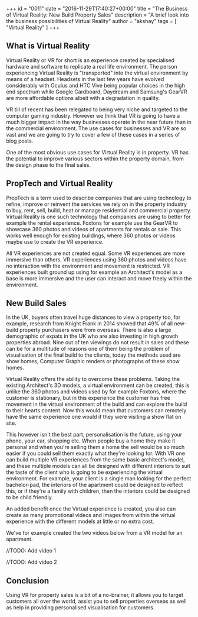 +++
id = "0011"
date = "2016-11-29T17:40:27+00:00"
title = "The Business of Virtual Reality: New Build Property Sales"
description = "A brief look into the business possibilities of Virtual Reality"
author = "akshay"
tags = [ "Virtual Reality" ]
+++


## What is Virtual Reality

Virtual Reality or VR for short is an experience created by specialised hardware and software to replicate a real life environment. The person experiencing Virtual Reality is "transported" into the virtual environment by means of a headset. Headsets in the last few years have evolved considerably with Oculus and HTC Vive being popular choices in the high end spectrum while Google Cardboard, Daydream and Samsung's GearVR are more affordable options albeit with a degradation in quality.

VR till of recent has been relegated to being very niche and targeted to the computer gaming industry. However we think that VR is going to have a much bigger impact in the way businesses operate in the near future than in the commercial environment. The use cases for businesses and VR are so vast and we are going to try to cover a few of these cases in a series of blog posts.

One of the most obvious use cases for Virtual Reality is in property. VR has the potential to improve various sectors within the property domain, from the design phase to the final sales.

## PropTech and Virtual Reality

PropTech is a term used to describe companies that are using technology to refine, improve or reinvent the services we rely on in the property industry to buy, rent, sell, build, heat or manage residential and commercial property. Virtual Reality is one such technology that companies are using to better for example the rental experience. Foxtons for example use the GearVR to showcase 360 photos and videos of apartments for rentals or sale. This works well enough for existing buildings, where 360 photos or videos maybe use to create the VR experience.

All VR experiences are not created equal. Some VR experiences are more immersive than others. VR experiences using 360 photos and videos have no interaction with the environment and  movement is restricted. VR experiences built ground up using for example an Architect's model as a base is more immersive and the user can interact and move freely within the environment.

## New Build Sales

In the UK, buyers often travel huge distances to view a property too, for example, research from Knight Frank in 2014 showed that 49% of all new-build property purchasers were from overseas. There is also a large demographic of expats in the UK who are also investing in high growth properties abroad. Nine out of ten viewings do not result in sales and these can be for a multitude of reasons one of them being the problem of visualisation of the final build to the clients, today the methods used are show homes, Computer Graphic renders or photographs of these show homes.

Virtual Reality offers the ability to overcome these problems. Taking the existing Architect's 3D models, a virtual environment can be created, this is unlike the 360 photos and videos  used by for example Foxtons, where the customer is  stationary, but in this experience the customer has free movement in the virtual environment of the build and can explore the build to their hearts content. Now this would mean that customers can remotely have the same experience one would if they were visiting a show flat on site.

This however isn't the best part, personalisation is the future, using your phone, your car, shopping etc. When people buy a home they make it personal and when you're selling them a home the sell would be so much easier if you could sell them exactly what they're looking for. With VR one can build multiple VR experiences from the same basic architect's model, and these multiple models can all be designed with different interiors to suit the taste of the client who is going to be experiencing the virtual environment. For example, your client is a single man looking for the perfect bachelor-pad, the interiors of the apartment could be designed to reflect this, or if they're a family with children, then the interiors could be designed to be child friendly.

An added benefit once the Virtual experience is created, you also can create as many  promotional videos and images from within the virtual experience with the different models at little or no extra cost.

We've for example created the two videos below from a VR model for an apartment.

//TODO: Add video 1

//TODO: Add video 2

## Conclusion

Using VR for property sales is a bit of a no-brainer, it allows you to target customers all over the world, assist you to sell properties overseas as well as help in providing personalised visualisation for customers.
